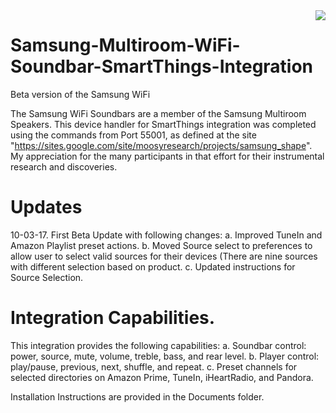 <img src="https://github.com/DaveGut/Samsung-Multiroom-WiFi-Soundbar-SmartThings-Integration/blob/master/Screenshot.jpg" align="right"/>

# Samsung-Multiroom-WiFi-Soundbar-SmartThings-Integration
Beta version of the Samsung WiFi

The Samsung WiFi Soundbars are a member of the Samsung Multiroom Speakers.  This device handler for SmartThings integration was completed using the commands from Port 55001, as defined at the site "https://sites.google.com/site/moosyresearch/projects/samsung_shape".  My appreciation for the many participants in that effort for their instrumental research and discoveries.

#  Updates

10-03-17.  First Beta Update with following changes:
a.  Improved TuneIn and Amazon Playlist preset actions.
b.  Moved Source select to preferences to allow user to select valid sources for their devices (There are nine sources with different selection based on product.
c.  Updated instructions for Source Selection.


# Integration Capabilities.

This integration provides the following capabilities:
a.  Soundbar control:  power, source, mute, volume, treble, bass, and rear level.
b.  Player control: play/pause, previous, next, shuffle, and repeat.
c.  Preset channels for selected directories on Amazon Prime, TuneIn, iHeartRadio, and Pandora.

Installation Instructions are provided in the Documents folder.
